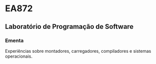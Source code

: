 # EA872
## Laboratório de Programação de Software
### Ementa
Experiências sobre montadores,  carregadores, compiladores e sistemas operacionais.
